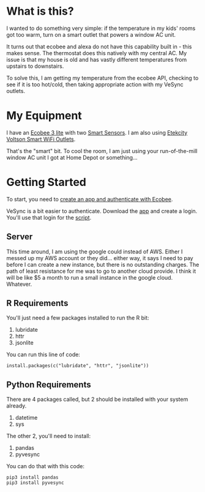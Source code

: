 # What is this?

I wanted to do something very simple: if the temperature in my kids' rooms got 
too warm, turn on a smart outlet that powers a window AC unit. 

It turns out that ecobee and alexa do not have this capability built in - this 
makes sense. The thermostat does this natively with my central AC. My issue 
is that my house is old and has vastly different temperatures from upstairs to 
downstairs. 

To solve this, I am getting my temperature from the ecobee API, checking to see 
if it is too hot/cold, then taking appropriate action with my VeSync outlets.

# My Equipment

I have an [Ecobee 3 lite](https://www.ecobee.com/ecobee3-lite/) with two 
[Smart Sensors](https://www.ecobee.com/en-us/smart-sensor/). I am also using 
[Etekcity Voltson Smart WiFi Outlets](http://www.vesync.com/esw01usa). 

That's the "smart" bit. To cool the room, I am just using your run-of-the-mill 
window AC unit I got at Home Depot or something... 

# Getting Started

To start, you need to 
[create an app and authenticate with Ecobee](https://github.com/jrozra200/ecobee_vesync_connect/blob/master/initiating_ecobee_login.md).

VeSync is a bit easier to authenticate. Download the [app](https://itunes.apple.com/us/app/vesync/id1289575311?mt=8) 
and create a login. You'll use that login for the 
[script](https://github.com/jrozra200/ecobee_vesync_connect/blob/master/vesync.py).

## Server

This time around, I am using the google could instead of AWS. Either I messed up 
my AWS account or they did... either way, it says I need to pay before I can 
create a new instance, but there is no outstanding charges. The path of least 
resistance for me was to go to another cloud provide. I think it will be like $5 
a month to run a small instance in the google cloud. Whatever.

## R Requirements

You'll just need a few packages installed to run the R bit:

1. lubridate
2. httr
3. jsonlite

You can run this line of code: 

```
install.packages(c("lubridate", "httr", "jsonlite"))
```

## Python Requirements

There are 4 packages called, but 2 should be installed with your system already. 

1. datetime
2. sys

The other 2, you'll need to install:

1. pandas
2. pyvesync

You can do that with this code:

```
pip3 install pandas
pip3 install pyvesync
```
